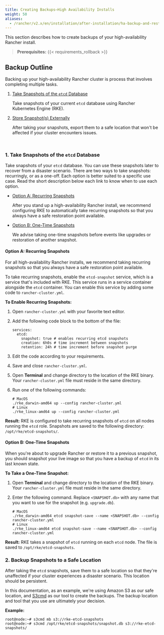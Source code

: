 ```yaml
---
title: Creating Backups—High Availability Installs
weight: 50
aliases:
  - /rancher/v2.x/en/installation/after-installation/ha-backup-and-restoration/
---
```

This section describes how to create backups of your high-availability Rancher install.

>**Prerequisites:** {{< requirements_rollback >}}

## Backup Outline

Backing up your high-availability Rancher cluster is process that involves completing multiple tasks.

1.  [Take Snapshots of the `etcd` Database](#1-take-snapshots-of-the-etcd-database)

	Take snapshots of your current `etcd` database using Rancher Kubernetes Engine (RKE).

1.  [Store Snapshot(s) Externally](#2-backup-snapshots-to-a-safe-location)

	After taking your snapshots, export them to a safe location that won't be affected if your cluster encounters issues.

<br/>

### 1. Take Snapshots of the `etcd` Database

Take snapshots of your `etcd` database. You can use these snapshots later to recover from a disaster scenario. There are two ways to take snapshots: recurringly, or as a one-off.  Each option is better suited to a specific use case. Read the short description below each link to know when to use each option.

- [Option A: Recurring Snapshots](#option-a-recurring-snapshots)

	After you stand up a high-availability Rancher install, we recommend configuring RKE to automatically take recurring snapshots so that you always have a safe restoration point available.

- [Option B: One-Time Snapshots](#option-b-one-time-snapshots)

	We advise taking one-time snapshots before events like upgrades or restoration of another snapshot.

#### Option A: Recurring Snapshots

For all high-availability Rancher installs, we recommend taking recurring snapshots so that you always have a safe restoration point available.

To take recurring snapshots, enable the `etcd-snapshot` service, which is a service that's included with RKE. This service runs in a service container alongside the `etcd` container. You can enable this service by adding some code to `rancher-cluster.yml`.

**To Enable Recurring Snapshots:**

1. Open `rancher-cluster.yml` with your favorite text editor.

2. Add the following code block to the bottom of the file:

	```
	services:
	  etcd:
	    snapshot: true # enables recurring etcd snapshots
	    creation: 6h0s # time increment between snapshots
	    retention: 24h # time increment before snapshot purge
	```

3. Edit the code according to your requirements.

4. Save and close `rancher-cluster.yml`.

5. Open **Terminal** and change directory to the location of the RKE binary. Your `rancher-cluster.yml` file must reside in the same directory.

6. Run one of the following commands:

	```
	# MacOS
	./rke_darwin-amd64 up --config rancher-cluster.yml
	# Linux
	./rke_linux-amd64 up --config rancher-cluster.yml
	```


**Result:** RKE is configured to take recurring snapshots of `etcd` on all nodes running the `etcd` role. Snapshots are saved to the following directory: `/opt/rke/etcd-snapshots/`.

#### Option B: One-Time Snapshots

When you're about to upgrade Rancher or restore it to a previous snapshot, you should snapshot your live image so that you have a backup of `etcd` in its last known state.

**To Take a One-Time Snapshot:**

1. Open **Terminal** and change directory to the location of the RKE binary. Your `rancher-cluster.yml` file must reside in the same directory.

2. Enter the following command. Replace `<SNAPSHOT.db>` with any name that you want to use for the snapshot (e.g. `upgrade.db`).

	```
	# MacOS
	./rke_darwin-amd64 etcd snapshot-save --name <SNAPSHOT.db> --config rancher-cluster.yml
	# Linux
	./rke_linux-amd64 etcd snapshot-save --name <SNAPSHOT.db> --config rancher-cluster.yml
	```

**Result:** RKE takes a snapshot of `etcd` running on each `etcd` node. The file is saved to `/opt/rke/etcd-snapshots`.

### 2. Backup Snapshots to a Safe Location

After taking the `etcd` snapshots, save them to a safe location so that they're unaffected if your cluster experiences a disaster scenario. This location should be persistent.

In this documentation, as an example, we're using Amazon S3 as our safe location, and [S3cmd](http://s3tools.org/s3cmd) as our tool to create the backups. The backup location and tool that you use are ultimately your decision.

**Example:**

```
root@node:~# s3cmd mb s3://rke-etcd-snapshots
root@node:~# s3cmd /opt/rke/etcd-snapshots/snapshot.db s3://rke-etcd-snapshots/
```
